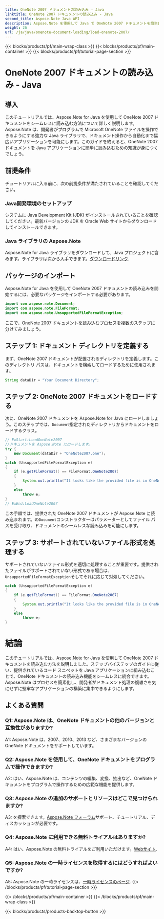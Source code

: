```yaml
---
title: OneNote 2007 ドキュメントの読み込み - Java
linktitle: OneNote 2007 ドキュメントの読み込み - Java
second_title: Aspose.Note Java API
description: Aspose.Note を使用して Java で OneNote 2007 ドキュメントを簡単にロードする方法を学びます。 Aspose.Note の堅牢な機能で Java アプリケーションの機能を強化します。
weight: 26
url: /ja/java/onenote-document-loading/load-onenote-2007/
---
```


{{< blocks/products/pf/main-wrap-class >}}
{{< blocks/products/pf/main-container >}}
{{< blocks/products/pf/tutorial-page-section >}}

# OneNote 2007 ドキュメントの読み込み - Java

## 導入

このチュートリアルでは、Aspose.Note for Java を使用して OneNote 2007 ドキュメントをシームレスに読み込む方法について詳しく説明します。 Aspose.Note は、開発者がプログラムで Microsoft OneNote ファイルを操作できるようにする強力な Java ライブラリで、ドキュメント操作から自動化まで幅広いアプリケーションを可能にします。このガイドを終えると、OneNote 2007 ドキュメントを Java アプリケーションに簡単に読み込むための知識が身につくでしょう。

## 前提条件

チュートリアルに入る前に、次の前提条件が満たされていることを確認してください。

### Java開発環境のセットアップ

システムに Java Development Kit (JDK) がインストールされていることを確認してください。最新バージョンの JDK を Oracle Web サイトからダウンロードしてインストールできます。

### Java ライブラリの Aspose.Note

 Aspose.Note for Java ライブラリをダウンロードして、Java プロジェクトに含めます。ライブラリは次から入手できます。[ダウンロードリンク](https://releases.aspose.com/note/java/).

## パッケージのインポート

Aspose.Note for Java を使用して OneNote 2007 ドキュメントの読み込みを開始するには、必要なパッケージをインポートする必要があります。

```java
import com.aspose.note.Document;
import com.aspose.note.FileFormat;
import com.aspose.note.UnsupportedFileFormatException;
```

ここで、OneNote 2007 ドキュメントを読み込むプロセスを複数のステップに分けてみましょう。

## ステップ 1: ドキュメント ディレクトリを定義する

まず、OneNote 2007 ドキュメントが配置されるディレクトリを定義します。このディレクトリ パスは、ドキュメントを検索してロードするために使用されます。

```java
String dataDir = "Your Document Directory";
```

## ステップ 2: OneNote 2007 ドキュメントをロードする

次に、OneNote 2007 ドキュメントを Aspose.Note for Java にロードしましょう。このステップでは、`Document`指定されたディレクトリからドキュメントをロードするクラス。

```java
// ExStart:LoadOneNote2007
//ドキュメントを Aspose.Note にロードします。
try {
    new Document(dataDir + "OneNote2007.one");
}
catch (UnsupportedFileFormatException e)
{
    if (e.getFileFormat() == FileFormat.OneNote2007)
    {
        System.out.println("It looks like the provided file is in OneNote 2007 format that is not supported.");
    }
    else
        throw e;
}
// ExEnd:LoadOneNote2007
```

この手順では、提供された OneNote 2007 ドキュメントが Aspose.Note に読み込まれます。の`Document`コンストラクターはパラメーターとしてファイル パスを受け取り、ドキュメントのシームレスな読み込みを可能にします。

## ステップ 3: サポートされていないファイル形式を処理する

サポートされていないファイル形式を適切に処理することが重要です。提供されたファイルがサポートされていない形式である場合は、`UnsupportedFileFormatException`そしてそれに応じて対処してください。

```java
catch (UnsupportedFileFormatException e)
{
    if (e.getFileFormat() == FileFormat.OneNote2007)
    {
        System.out.println("It looks like the provided file is in OneNote 2007 format that is not supported.");
    }
    else
        throw e;
}
```

# 結論

このチュートリアルでは、Aspose.Note for Java を使用して OneNote 2007 ドキュメントを読み込む方法を説明しました。ステップバイステップのガイドに従い、提供されているコード スニペットを Java アプリケーションに組み込むことで、OneNote ドキュメントの読み込み機能をシームレスに統合できます。 Aspose.Note はプロセスを簡素化し、開発者がドキュメント処理の複雑さを気にせずに堅牢なアプリケーションの構築に集中できるようにします。

## よくある質問

### Q1: Aspose.Note は、OneNote ドキュメントの他のバージョンと互換性がありますか?

A1: Aspose.Note は、2007、2010、2013 など、さまざまなバージョンの OneNote ドキュメントをサポートしています。

### Q2: Aspose.Note を使用して、OneNote ドキュメントをプログラムで操作できますか?

A2: はい、Aspose.Note は、コンテンツの編集、変換、抽出など、OneNote ドキュメントをプログラムで操作するための広範な機能を提供します。

### Q3: Aspose.Note の追加のサポートとリソースはどこで見つけられますか?

 A3: を探索できます。[Aspose.Note フォーラム](https://forum.aspose.com/c/note/28)サポート、チュートリアル、ディスカッションが必要です。

### Q4: Aspose.Note に利用できる無料トライアルはありますか?

 A4: はい、Aspose.Note の無料トライアルをご利用いただけます。[Webサイト](https://releases.aspose.com/).

### Q5: Aspose.Note の一時ライセンスを取得するにはどうすればよいですか?

 A5: Aspose.Note の一時ライセンスは、[一時ライセンスのページ](https://purchase.aspose.com/temporary-license/).
{{< /blocks/products/pf/tutorial-page-section >}}

{{< /blocks/products/pf/main-container >}}
{{< /blocks/products/pf/main-wrap-class >}}

{{< blocks/products/products-backtop-button >}}
